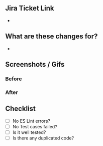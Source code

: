 ## Jira Ticket Link

-

## What are these changes for?

-

## Screenshots / Gifs

### Before

### After

## Checklist

- [ ] No ES Lint errors?
- [ ] No Test cases failed?
- [ ] Is it well tested?
- [ ] Is there any duplicated code?
